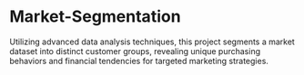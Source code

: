 # Market-Segmentation
Utilizing advanced data analysis techniques, this project segments a market dataset into distinct customer groups, revealing unique purchasing behaviors and financial tendencies for targeted marketing strategies.
